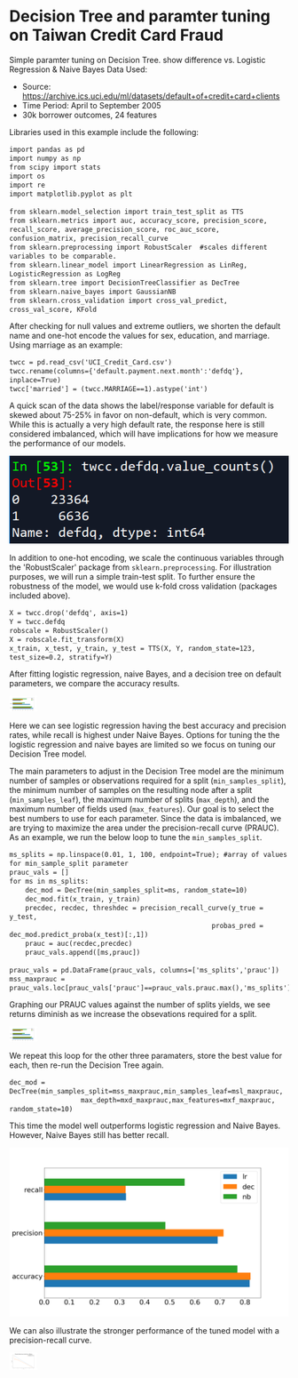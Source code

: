 # Decision Tree and paramter tuning on Taiwan Credit Card Fraud 
Simple paramter tuning on Decision Tree. show difference vs. Logistic Regression & Naive Bayes 
Data Used: 
- Source: https://archive.ics.uci.edu/ml/datasets/default+of+credit+card+clients
- Time Period: April to September 2005
- 30k borrower outcomes, 24 features

Libraries used in this example include the following: 

```
import pandas as pd 
import numpy as np
from scipy import stats 
import os
import re
import matplotlib.pyplot as plt

from sklearn.model_selection import train_test_split as TTS
from sklearn.metrics import auc, accuracy_score, precision_score, recall_score, average_precision_score, roc_auc_score, confusion_matrix, precision_recall_curve
from sklearn.preprocessing import RobustScaler  #scales different variables to be comparable. 
from sklearn.linear_model import LinearRegression as LinReg, LogisticRegression as LogReg
from sklearn.tree import DecisionTreeClassifier as DecTree
from sklearn.naive_bayes import GaussianNB
from sklearn.cross_validation import cross_val_predict, cross_val_score, KFold 
```

After checking for null values and extreme outliers, we shorten the default name and one-hot encode the values for sex, education, and marriage. Using marriage as an example: 

```
twcc = pd.read_csv('UCI_Credit_Card.csv')
twcc.rename(columns={'default.payment.next.month':'defdq'}, inplace=True)
twcc['married'] = (twcc.MARRIAGE==1).astype('int')
```

A quick scan of the data shows the label/response variable for default is skewed about 75-25% in favor on non-default, which is very common. While this is actually a very high default rate, the response here is still considered imbalanced, which will have implications for how we measure the performance of our models. 

![](images/defdq_value_counts_201811.PNG)

In addition to one-hot encoding, we scale the continuous variables through the 'RobustScaler' package from `sklearn.preprocessing`. For illustration purposes, we will run a simple train-test split. To further ensure the robustness of the model, we would use k-fold cross validation (packages included above). 

```
X = twcc.drop('defdq', axis=1)
Y = twcc.defdq
robscale = RobustScaler()
X = robscale.fit_transform(X)
x_train, x_test, y_train, y_test = TTS(X, Y, random_state=123, test_size=0.2, stratify=Y)
```

After fitting logistic regression, naive Bayes, and a decision tree on default parameters, we compare the accuracy results.

<img src="images/accuracy_scores1_201811.png" width="50"> 

Here we can see logistic regression having the best accuracy and precision rates, while recall is highest under Naive Bayes. Options for tuning the the logistic regression and naive bayes are limited so we focus on tuning our Decision Tree model. 

The main parameters to adjust in the Decision Tree model are the minimum number of samples or observations required for a split (`min_samples_split`), the minimum number of samples on the resulting node after a split (`min_samples_leaf`), the maximum number of splits (`max_depth`), and the maximum number of fields used (`max_features`). Our goal is to select the best numbers to use for each parameter. Since the data is imbalanced, we are trying to maximize the area under the precision-recall curve (PRAUC). As an example, we run the below loop to tune the `min_samples_split`. 

```
ms_splits = np.linspace(0.01, 1, 100, endpoint=True); #array of values for min_sample_split parameter
prauc_vals = []
for ms in ms_splits:
    dec_mod = DecTree(min_samples_split=ms, random_state=10)
    dec_mod.fit(x_train, y_train) 
    precdec, recdec, threshdec = precision_recall_curve(y_true = y_test,
                                                   probas_pred = dec_mod.predict_proba(x_test)[:,1])
    prauc = auc(recdec,precdec) 
    prauc_vals.append([ms,prauc])

prauc_vals = pd.DataFrame(prauc_vals, columns=['ms_splits','prauc']) 
mss_maxprauc = prauc_vals.loc[prauc_vals['prauc']==prauc_vals.prauc.max(),'ms_splits'].values[0]
```

Graphing our PRAUC values against the number of splits yields, we see returns diminish as we increase the obsevations required for a split. 

<img src="images/accuracy_scores1_201811.png" width="50"> 

We repeat this loop for the other three paramaters, store the best value for each, then re-run the Decision Tree again. 

```
dec_mod = DecTree(min_samples_split=mss_maxprauc,min_samples_leaf=msl_maxprauc,
                  max_depth=mxd_maxprauc,max_features=mxf_maxprauc, random_state=10) 
```
 This time the model well outperforms logistic regression and Naive Bayes. However, Naive Bayes still has better recall. 
 
 <img src = "images/accuracy_scores2_201811.png">
 
We can also illustrate the stronger performance of the tuned model with a precision-recall curve. 

<img src = "images/prec_recall_dectreeNabyes_201811.png" width="50">
